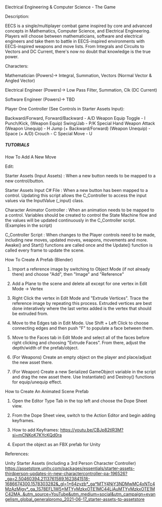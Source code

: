 Electrical Engineering & Computer Science - The Game

Description:

EECS is a single/multiplayer combat game inspired by core and advanced concepts in Mathematics, Computer Science, and Electrical Engineering.
Players will choose between mathematicians, software and electrical engineers and take them to battle in EECS-inspired environments with EECS-inspired weapons and move lists.
From Integrals and Circuits to Vectors and DC Current, there's now no doubt that knowledge is the true power.


Characters:

Mathematician 
(Powers)-> Integral, Summation, Vectors (Normal Vector & Angled Vector)

Electrical Engineer 
(Powers)-> Low Pass Filter, Summation, Clk (DC Current)

Software Engineer
(Powers)-> TBD


Player One Controller (See Controls in Starter Assets Input):

Backward/Forward, Forward/Backward 		- A/D
Weapon Equip Toggle				- I
Punch/Kick, (Weapon Equip) Swing/Jab		- P/K
Special Hand Weapon Attack (Weapon Unequip)	- H
Jump (+ Backward/Forward) (Weapon Unequip)	- Space (+ A/D)
Crouch						- C
Special Move					- U





##### TUTORIALS #####

How To Add A New Move

Edit:

Starter Assets (Input Assets) : When a new button needs to be mapped to a new control/button.

Starter Assets Input C# File : When a new button has been mapped to a control. Updating this script allows the C_Controller to access the input values via the InputValue (_input) class.

Character Animator Controller : When an animation needs to be mapped to a control. Variables should be created to control the State Machine flow and the values will be updated continuously in the C_Controller script. (Examples in the script)

C_Controller Script : When changes to the Player controls need to be made, including new moves, updated moves, weapons, movements and more. Awake() and Start() functions are called once and the Update() function is called every frame to update the scene.



How To Create A Prefab (Blender)

1. Import a reference image by switching to Object Mode (if not already there) and choose "Add", then "Image" and "Reference"

2. Add a Plane to the scene and delete all except for one vertex in Edit Mode -> Vertex

3. Right Click the vertex in Edit Mode and "Extrude Vertices". Trace the reference image by repeating this process. Extruded vertices are best done interatively where the last vertex added is the vertex that should be extruded from.

4. Move to the Edges tab in Edit Mode. Use Shift + Left Click to choose connecting edges and then push "F" to populate a face between them.

5. Move to the Faces tab in Edit Mode and select all of the faces before right clicking and choosing "Extrude Faces". From there, adjust the depth/width of the prefab/object.

6. (For Weapons) Create an empty object on the player and place/adjust the new asset there.

7. (For Weapon) Create a new Serialized GameObject variable in the script and drag the new asset there. Use Instantiate() and Destroy() functions for equip/unequip effect.



How to Create An Animated Scene Prefab

1. Open the Editor Type Tab in the top left and choose the Dope Sheet view.

2. From the Dope Sheet view, switch to the Action Editor and begin adding keyframes.

3. How to add Keyframes: https://youtu.be/CBJp82tlR3M?si=mCNKoK7KYcKQd0ra

4. Export the object as an FBX prefab for Unity



References:

Unity Starter Assets (including a 3rd Person Character Controller)
https://assetstore.unity.com/packages/essentials/starter-assets-thirdperson-updates-in-new-charactercontroller-pa-196526?_ga=2.50460394.2113761589.1623841518-1686674300.1578303282&_gl=1*64zyzb*_ga*MTY4NjY3NDMwMC4xNTc4MzAzMjgy*_ga_1S78EFL1W5*MTYyMzkxOTE1MC44LjAuMTYyMzkxOTE1MC42MA..&utm_source=YouTube&utm_medium=social&utm_campaign=evangelism_global_generalpromo_2021-06-17_starter-assets-tp-assetstore
